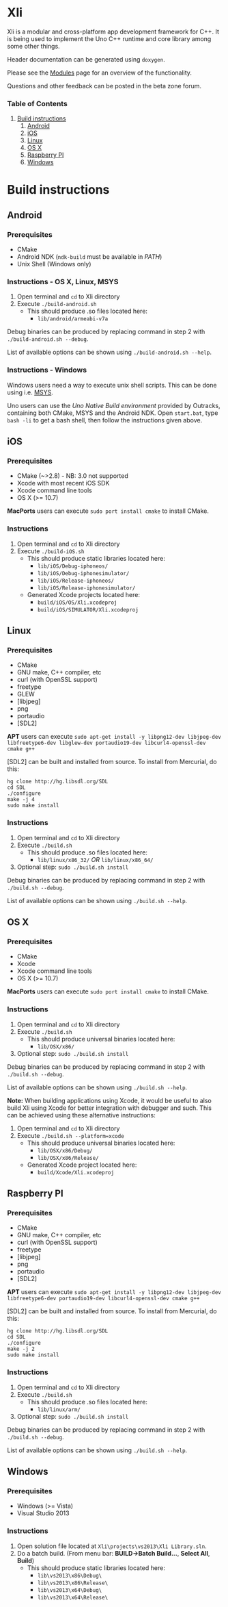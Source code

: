 Xli
===

Xli is a modular and cross-platform app development framework for C++. It is being used to implement the Uno C++ runtime and core library among some other things.

Header documentation can be generated using `doxygen`. 

Please see the <a href="modules.html">Modules</a> page for an overview of the functionality.

Questions and other feedback can be posted in the beta zone forum.

### Table of Contents

1. [Build instructions](#build-instructions)
    1. [Android](#android)
    2. [iOS](#ios)
    3. [Linux](#linux)
    4. [OS X](#os-x)
    5. [Raspberry PI](#raspberry-pi)
    6. [Windows](#windows)


# Build instructions

## Android

### Prerequisites

- CMake
- Android NDK (`ndk-build` must be available in *PATH*)
- Unix Shell (Windows only)

### Instructions - OS X, Linux, MSYS

1. Open terminal and `cd` to Xli directory
2. Execute `./build-android.sh`
   * This should produce .so files located here:
     - `lib/android/armeabi-v7a`

Debug binaries can be produced by replacing command in step 2 with `./build-android.sh --debug`. 

List of available options can be shown using `./build-android.sh --help`.

### Instructions - Windows

Windows users need a way to execute unix shell scripts. This can be done using i.e. [MSYS](http://www.mingw.org/wiki/MSYS).

Uno users can use the *Uno Native Build environment* provided by Outracks, containing both CMake, MSYS and the Android NDK. Open `start.bat`, type `bash -li` to get a bash shell, then follow the instructions given above.


## iOS

### Prerequisites

- CMake (~>2.8) - NB: 3.0 not supported
- Xcode with most recent iOS SDK
- Xcode command line tools
- OS X (>= 10.7)

**MacPorts** users can execute `sudo port install cmake` to install CMake.

### Instructions

1. Open terminal and `cd` to Xli directory
2. Execute `./build-iOS.sh`
   * This should produce static libraries located here:
     - `lib/iOS/Debug-iphoneos/`
     - `lib/iOS/Debug-iphonesimulator/`
     - `lib/iOS/Release-iphoneos/`
     - `lib/iOS/Release-iphonesimulator/`
   * Generated Xcode projects located here:
     - `build/iOS/OS/Xli.xcodeproj`
     - `build/iOS/SIMULATOR/Xli.xcodeproj`


## Linux

### Prerequisites

- CMake
- GNU make, C++ compiler, etc
- curl (with OpenSSL support)
- freetype
- GLEW
- [libjpeg]
- png
- portaudio
- [SDL2]

**APT** users can execute `sudo apt-get install -y libpng12-dev libjpeg-dev libfreetype6-dev libglew-dev portaudio19-dev libcurl4-openssl-dev cmake g++`

[SDL2] can be built and installed from source. To install from Mercurial, do this:

    hg clone http://hg.libsdl.org/SDL
    cd SDL
    ./configure
    make -j 4
    sudo make install

### Instructions

1. Open terminal and `cd` to Xli directory
2. Execute `./build.sh`
   * This should produce .so files located here:
     - `lib/linux/x86_32/` *OR* `lib/linux/x86_64/`
3. Optional step: `sudo ./build.sh install`

Debug binaries can be produced by replacing command in step 2 with `./build.sh --debug`.

List of available options can be shown using `./build.sh --help`.


## OS X

### Prerequisites

- CMake
- Xcode
- Xcode command line tools
- OS X (>= 10.7)

**MacPorts** users can execute `sudo port install cmake` to install CMake.

### Instructions

1. Open terminal and `cd` to Xli directory
2. Execute `./build.sh`
   * This should produce universal binaries located here:
     - `lib/OSX/x86/`
3. Optional step: `sudo ./build.sh install`

Debug binaries can be produced by replacing command in step 2 with `./build.sh --debug`.

List of available options can be shown using `./build.sh --help`.

**Note:** When building applications using Xcode, it would be useful to also build Xli using Xcode for better integration with debugger and such. This can be achieved using these alternative instructions:

1. Open terminal and `cd` to Xli directory
2. Execute `./build.sh --platform=xcode`
   * This should produce universal binaries located here:
     - `lib/OSX/x86/Debug/`
     - `lib/OSX/x86/Release/`
   * Generated Xcode project located here:
     - `build/Xcode/Xli.xcodeproj`


## Raspberry PI

### Prerequisites

- CMake
- GNU make, C++ compiler, etc
- curl (with OpenSSL support)
- freetype
- [libjpeg]
- png
- portaudio
- [SDL2]

**APT** users can execute `sudo apt-get install -y libpng12-dev libjpeg-dev libfreetype6-dev portaudio19-dev libcurl4-openssl-dev cmake g++`

[SDL2] can be built and installed from source. To install from Mercurial, do this:

    hg clone http://hg.libsdl.org/SDL
    cd SDL
    ./configure
    make -j 2
    sudo make install

### Instructions

1. Open terminal and `cd` to Xli directory
2. Execute `./build.sh`
   * This should produce .so files located here:
     - `lib/linux/arm/`
3. Optional step: `sudo ./build.sh install`

Debug binaries can be produced by replacing command in step 2 with `./build.sh --debug`.

List of available options can be shown using `./build.sh --help`.


## Windows

### Prerequisites

- Windows (>= Vista)
- Visual Studio 2013

### Instructions

1. Open solution file located at `Xli\projects\vs2013\Xli Library.sln`.
2. Do a batch build. (From menu bar: **BUILD->Batch Build...**, **Select All**, **Build**)
   * This should produce static libraries located here:
     - `lib\vs2013\x86\Debug\`
     - `lib\vs2013\x86\Release\`
     - `lib\vs2013\x64\Debug\`
     - `lib\vs2013\x64\Release\`
